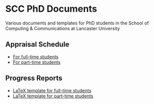 # SCC PhD Documents
Various documents and templates for PhD students in the School of Computing & Communications at Lancaster University

## Appraisal Schedule
* [For full-time students](appraisal-schedule/scc-phd-appraisal-schedule-ft.pdf)
* [For part-time students](appraisal-schedule/scc-phd-appraisal-schedule-pt.pdf)

## Progress Reports
* [LaTeX template for full-time students](progress-report-templates/scc-phd-progress-report-ft-template.tex)
* [LaTeX template for part-time students](progress-report-templates/scc-phd-progress-report-pt-template.tex)
